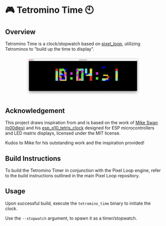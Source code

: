 # 🎮 Tetromino Time 🕙

## Overview
Tetromino Time is a clock/stopwatch based on [pixel_loop](http://github.com/jakobwesthoff/pixel_loop), utilizing Tetrominos to "build up the time to display".
<center><img src="thumbnail.png" width="75%"></center>

## Acknowledgement

This project draws inspiration from and is based on the work of [Mike Swan (n00dles)](https://github.com/n00dles) and his [esp_p10_tetris_clock](https://github.com/n00dles/esp_p10_tetris_clock) designed for ESP microcontrollers and LED matrix displays, licensed under the MIT license.

Kudos to Mike for his outstanding work and the inspiration provided!


## Build Instructions
To build the Tetromino Timer in conjunction with the Pixel Loop engine, refer to the build instructions outlined in the main Pixel Loop repository.

## Usage
Upon successful build, execute the `tetromino_time` binary to initiate the clock.

Use the `--stopwatch` argument, to spawn it as a timer/stopwatch.
